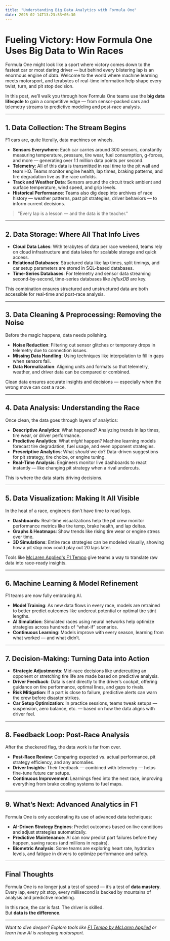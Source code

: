 ```yaml
---
title: "Understanding Big Data Analytics with Formula One"
date: 2025-02-14T13:23:53+05:30
---
```


# Fueling Victory: How Formula One Uses Big Data to Win Races

Formula One might look like a sport where victory comes down to the fastest car or most daring driver — but behind every blistering lap is an enormous engine of *data*. Welcome to the world where machine learning meets motorsport, and terabytes of real-time information help shape every twist, turn, and pit stop decision.

In this post, we’ll walk you through how Formula One teams use the **big data lifecycle** to gain a competitive edge — from sensor-packed cars and telemetry streams to predictive modeling and post-race analysis.

---
## 1. Data Collection: The Stream Begins
F1 cars are, quite literally, data machines on wheels.
- **Sensors Everywhere**: Each car carries around 300 sensors, constantly measuring temperature, pressure, tire wear, fuel consumption, g-forces, and more — generating over 1.1 million data points per second.
- **Telemetry**: All of this data is transmitted in real time to the pit wall and team HQ. Teams monitor engine health, lap times, braking patterns, and tire degradation live as the race unfolds.
- **Track and Weather Data**: Sensors around the circuit track ambient and surface temperature, wind speed, and grip levels.
- **Historical Performance**: Teams also dig deep into archives of race history — weather patterns, past pit strategies, driver behaviors — to inform current decisions.

> "Every lap is a lesson — and the data is the teacher."

---

## 2. Data Storage: Where All That Info Lives

- **Cloud Data Lakes**: With terabytes of data per race weekend, teams rely on cloud infrastructure and data lakes for scalable storage and quick access.
- **Relational Databases**: Structured data like lap times, split timings, and car setup parameters are stored in SQL-based databases.
- **Time-Series Databases**: For telemetry and sensor data streaming second-by-second, time-series databases like *InfluxDB* are key.

This combination ensures structured and unstructured data are both accessible for real-time and post-race analysis.

---

## 3. Data Cleaning & Preprocessing: Removing the Noise

Before the magic happens, data needs polishing.

- **Noise Reduction**: Filtering out sensor glitches or temporary drops in telemetry due to connection issues.
- **Missing Data Handling**: Using techniques like interpolation to fill in gaps when sensors fail.
- **Data Normalization**: Aligning units and formats so that telemetry, weather, and driver data can be compared or combined.

Clean data ensures accurate insights and decisions — especially when the wrong move can cost a race.

---

## 4. Data Analysis: Understanding the Race

Once clean, the data goes through layers of analytics:

- **Descriptive Analytics**: What happened? Analyzing trends in lap times, tire wear, or driver performance.
- **Predictive Analytics**: What *might* happen? Machine learning models forecast tire degradation, fuel usage, and even opponent strategies.
- **Prescriptive Analytics**: What *should* we do? Data-driven suggestions for pit strategy, tire choice, or engine tuning.
- **Real-Time Analysis**: Engineers monitor live dashboards to react instantly — like changing pit strategy when a rival undercuts.

This is where the data starts driving decisions.

---

## 5. Data Visualization: Making It All Visible

In the heat of a race, engineers don’t have time to read logs.

- **Dashboards**: Real-time visualizations help the pit crew monitor performance metrics like tire temp, brake health, and lap deltas.
- **Graphs & Heatmaps**: Show trends like rising tire wear or engine stress over time.
- **3D Simulations**: Entire race strategies can be modeled visually, showing how a pit stop now could play out 20 laps later.

Tools like [McLaren Applied's F1 Tempo](https://www.f1-tempo.com/) give teams a way to translate raw data into race-ready insights.

---

## 6. Machine Learning & Model Refinement

F1 teams are now fully embracing AI.

- **Model Training**: As new data flows in every race, models are retrained to better predict outcomes like undercut potential or optimal tire stint lengths.
- **AI Simulation**: Simulated races using neural networks help optimize strategies across hundreds of “what-if” scenarios.
- **Continuous Learning**: Models improve with every season, learning from what worked — and what didn’t.

---

## 7. Decision-Making: Turning Data into Action

- **Strategic Adjustments**: Mid-race decisions like undercutting an opponent or stretching tire life are made based on predictive analysis.
- **Driver Feedback**: Data is sent directly to the driver’s cockpit, offering guidance on tire performance, optimal lines, and gaps to rivals.
- **Risk Mitigation**: If a part is close to failure, predictive alerts can warn the crew before disaster strikes.
- **Car Setup Optimization**: In practice sessions, teams tweak setups — suspension, aero balance, etc. — based on how the data aligns with driver feel.

---

## 8. Feedback Loop: Post-Race Analysis

After the checkered flag, the data work is far from over.

- **Post-Race Review**: Comparing expected vs. actual performance, pit strategy efficiency, and any anomalies.
- **Driver Insights**: Their feedback — combined with telemetry — helps fine-tune future car setups.
- **Continuous Improvement**: Learnings feed into the next race, improving everything from brake cooling systems to fuel maps.

---

## 9. What’s Next: Advanced Analytics in F1

Formula One is only accelerating its use of advanced data techniques:

- **AI-Driven Strategy Engines**: Predict outcomes based on live conditions and adjust strategies automatically.
- **Predictive Maintenance**: AI can now predict part failures before they happen, saving races (and millions in repairs).
- **Biometric Analysis**: Some teams are exploring heart rate, hydration levels, and fatigue in drivers to optimize performance and safety.

---

## Final Thoughts

Formula One is no longer just a test of speed — it’s a test of **data mastery**. Every lap, every pit stop, every millisecond is backed by mountains of analysis and predictive modeling.

In this race, the car is fast. The driver is skilled.  
But **data is the difference**.

---

*Want to dive deeper? Explore tools like [F1 Tempo by McLaren Applied](https://www.f1-tempo.com/) or learn how AI is reshaping motorsport.*

